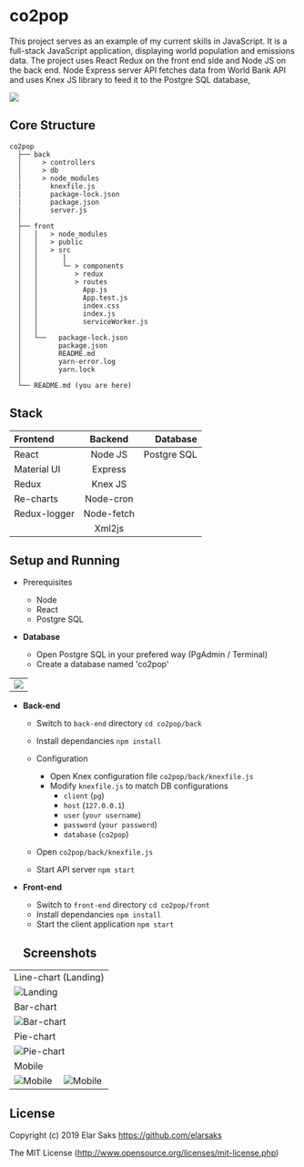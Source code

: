 # co2pop

This project serves as an example of my current skills in JavaScript. It is a full-stack JavaScript application, displaying world population and emissions data. The project uses React Redux on the front end side and Node JS on the back end. Node Express server API fetches data from World Bank API and uses Knex JS library to feed it to the Postgre SQL database,

<img src="https://co2pop.s3.eu-north-1.amazonaws.com/Untitled+Diagram.png" />

## Core Structure
    co2pop
      ├── back
      │     > controllers   
      │     > db            
      │     > node_modules  
      |       knexfile.js   
      |       package-lock.json
      |       package.json
      |       server.js     
      │
      ├── front
      │   │   > node_modules
      │   │   > public
      │   │   > src
      │   │      │
      │   │      └─ > components
      │   │         > redux
      │   │         > routes
      │   │           App.js
      │   │           App.test.js
      │   │           index.css
      │   │           index.js
      │   │           serviceWorker.js
      │   │
      │   └──   package-lock.json
      │         package.json
      │         README.md
      │         yarn-error.log
      │         yarn.lock
      │
      └── README.md (you are here)


## Stack
| Frontend             |   Backend    |  Database     |
| :---                 |     :---:    |    ---:       |
|  React               |  Node JS     |  Postgre SQL  |
|  Material UI         |  Express     |               |
|  Redux               |  Knex JS     |               |
|  Re-charts           |  Node-cron   |               |
|  Redux-logger        |  Node-fetch  |               |
|                      |  Xml2js      |               |


## Setup and Running
- Prerequisites
    - Node
    - React
    - Postgre SQL

- **Database**
    - Open Postgre SQL in your prefered way (PgAdmin / Terminal)
    - Create a database named 'co2pop'
    
 <table>
  <tbody>
    <tr>
      <td>
         <img src="https://s3.eu-north-1.amazonaws.com/co2pop/db.PNG" />
      </td>
    </tr>
  </tbody>
</table>

- **Back-end**
    - Switch to `back-end` directory `cd co2pop/back`
    - Install dependancies `npm install`
    - Configuration
        - Open Knex configuration file `co2pop/back/knexfile.js`
        - Modify `knexfile.js` to match DB configurations
            - `client` (`pg`)
            - `host` (`127.0.0.1`)
            - `user` (`your username`)
            - `password` (`your password`)
            - `database` (`co2pop`)

    - Open `co2pop/back/knexfile.js`
    - Start API server `npm start`

- **Front-end**
    - Switch to `front-end` directory `cd co2pop/front`
    - Install dependancies `npm install`
    - Start the client application `npm start`

  ## Screenshots

<table>
  <tbody>
    <tr>
      <td colspan="2">Line-chart (Landing)</td>
    </tr>
    <tr>
      <td  colspan="2">
        <img alt="Landing" src="https://s3.eu-north-1.amazonaws.com/co2pop/Line.PNG" />
      </td>
    </tr>
    <tr>
      <td colspan="2">Bar-chart</td>
    </tr>
    <tr>
      <td  colspan="2">
        <img alt="Bar-chart" src="https://s3.eu-north-1.amazonaws.com/co2pop/Bar.PNG" />
      </td>
    </tr>
       <tr>
      <td colspan="2">Pie-chart</td>
    </tr>
    <tr>
       <td  colspan="2">
        <img alt="Pie-chart" src="https://s3.eu-north-1.amazonaws.com/co2pop/Pie.PNG" />
      </td>
    </tr>
    <tr>
      <td colspan="2">Mobile</td>
    </tr>
    <tr>
      <td>
        <img alt="Mobile" src="https://s3.eu-north-1.amazonaws.com/co2pop/s5-1.png" />
      </td>
      <td>
        <img alt="Mobile" src="https://s3.eu-north-1.amazonaws.com/co2pop/S5-2.png" />
      </td>
    </tr>
  </tbody>
</table>

## License
Copyright (c) 2019 Elar Saks https://github.com/elarsaks

The MIT License (http://www.opensource.org/licenses/mit-license.php)
 
